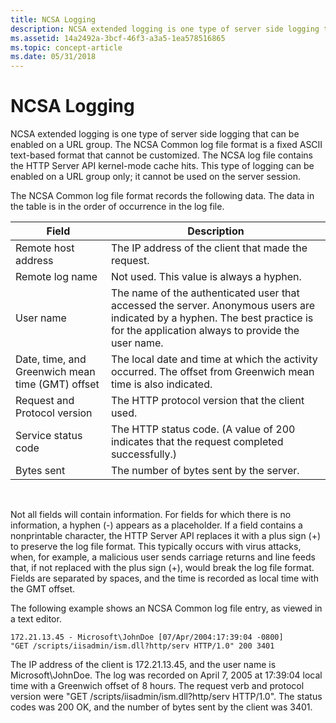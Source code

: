 ```yaml
---
title: NCSA Logging
description: NCSA extended logging is one type of server side logging that can be enabled on a URL group.
ms.assetid: 14a2492a-3bcf-46f3-a3a5-1ea578516865
ms.topic: concept-article
ms.date: 05/31/2018
---
```


# NCSA Logging

NCSA extended logging is one type of server side logging that can be enabled on a URL group. The NCSA Common log file format is a fixed ASCII text-based format that cannot be customized. The NCSA log file contains the HTTP Server API kernel-mode cache hits. This type of logging can be enabled on a URL group only; it cannot be used on the server session.

The NCSA Common log file format records the following data. The data in the table is in the order of occurrence in the log file.



| Field                                            | Description                                                                                                                                                                       |
|--------------------------------------------------|-----------------------------------------------------------------------------------------------------------------------------------------------------------------------------------|
| Remote host address                              | The IP address of the client that made the request.                                                                                                                               |
| Remote log name                                  | Not used. This value is always a hyphen.                                                                                                                                          |
| User name                                        | The name of the authenticated user that accessed the server. Anonymous users are indicated by a hyphen. The best practice is for the application always to provide the user name. |
| Date, time, and Greenwich mean time (GMT) offset | The local date and time at which the activity occurred. The offset from Greenwich mean time is also indicated.                                                                    |
| Request and Protocol version                     | The HTTP protocol version that the client used.                                                                                                                                   |
| Service status code                              | The HTTP status code. (A value of 200 indicates that the request completed successfully.)                                                                                         |
| Bytes sent                                       | The number of bytes sent by the server.                                                                                                                                           |



 

Not all fields will contain information. For fields for which there is no information, a hyphen (-) appears as a placeholder. If a field contains a nonprintable character, the HTTP Server API replaces it with a plus sign (+) to preserve the log file format. This typically occurs with virus attacks, when, for example, a malicious user sends carriage returns and line feeds that, if not replaced with the plus sign (+), would break the log file format. Fields are separated by spaces, and the time is recorded as local time with the GMT offset.

The following example shows an NCSA Common log file entry, as viewed in a text editor.

``` syntax
172.21.13.45 - Microsoft\JohnDoe [07/Apr/2004:17:39:04 -0800] 
"GET /scripts/iisadmin/ism.dll?http/serv HTTP/1.0" 200 3401
```

The IP address of the client is 172.21.13.45, and the user name is Microsoft\\JohnDoe. The log was recorded on April 7, 2005 at 17:39:04 local time with a Greenwich offset of 8 hours. The request verb and protocol version were "GET /scripts/iisadmin/ism.dll?http/serv HTTP/1.0". The status codes was 200 OK, and the number of bytes sent by the client was 3401.

 

 




